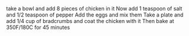 take a bowl and add 8 pieces of chicken in it
Now add 1 teaspoon of salt and 1/2 teaspoon of pepper
Add the eggs and mix them
Take a plate and add 1/4 cup of bradcrumbs and coat the chicken with it
Then bake at 350F/180C for 45 minutes


